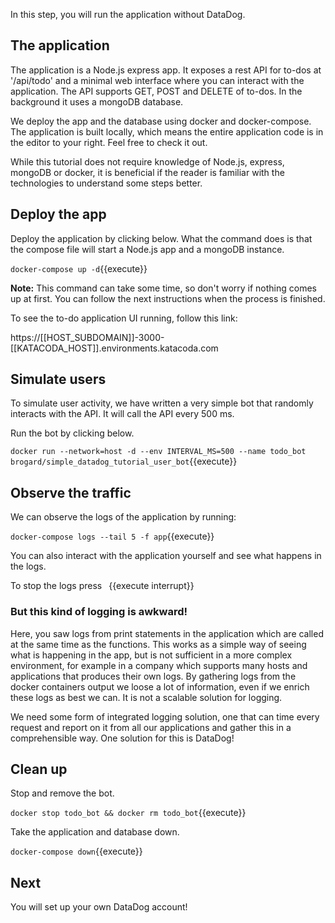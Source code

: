 
In this step, you will run the application without DataDog.  

## The application
The application is a Node.js express app. 
It exposes a rest API for to-dos at '/api/todo' and a minimal web interface where you can interact with the application. The API supports GET, POST and DELETE of to-dos. In the background it uses a mongoDB database.

We deploy the app and the database using docker and docker-compose. The application is built locally, which means the entire application code is in the editor to your right. Feel free to check it out. 

While this tutorial does not require knowledge of Node.js, express, mongoDB or docker, it is beneficial if the reader is familiar with the technologies to understand some steps better. 

## Deploy the app

Deploy the application by clicking below. 
What the command does is that the compose file will start a Node.js app and a mongoDB instance. 

`docker-compose up -d`{{execute}}

**Note:** This command can take some time, so don't worry if nothing comes up at first. You can follow the next instructions when the process is finished.  

To see the to-do application UI running, follow this link:

https://[[HOST_SUBDOMAIN]]-3000-[[KATACODA_HOST]].environments.katacoda.com

## Simulate users
To simulate user activity, we have written a very simple bot that randomly interacts with the API. It will call the API every 500 ms.

Run the bot by clicking below. 

`docker run --network=host -d --env INTERVAL_MS=500 --name todo_bot brogard/simple_datadog_tutorial_user_bot`{{execute}}

## Observe the traffic

We can observe the logs of the application by running:

`docker-compose logs --tail 5 -f app`{{execute}}

You can also interact with the application yourself and see what happens in the logs. 

To stop the logs press ` `{{execute interrupt}}

### But this kind of logging is awkward!

Here, you saw logs from print statements in the application which are called at the same time as the functions.
This works as a simple way of seeing what is happening in the app, but is not sufficient in a more complex environment,
for example in a company which supports many hosts and applications that produces their own logs. By gathering logs 
from the docker containers output we loose a lot of information, even if we enrich these logs as best we can. 
It is not a scalable solution for logging. 

We need some form of integrated logging solution, one that can time every request and report on it from all our applications
and gather this in a comprehensible way. One solution for this is DataDog!

## Clean up

Stop and remove the bot.

`docker stop todo_bot && docker rm todo_bot`{{execute}}

Take the application and database down.

`docker-compose down`{{execute}}

## Next

You will set up your own DataDog account!
